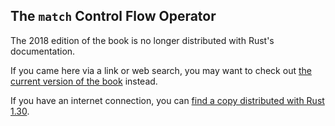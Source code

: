 ## The `match` Control Flow Operator

The 2018 edition of the book is no longer distributed with Rust's documentation.

If you came here via a link or web search, you may want to check out [the current
version of the book](../ch06-02-match.html) instead.

If you have an internet connection, you can [find a copy distributed with
Rust
1.30](https://doc.rust-lang.org/1.30.0/book/2018-edition/ch06-02-match.html).
